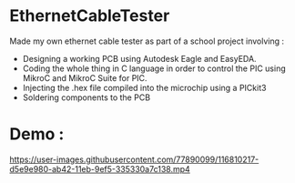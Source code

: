 # EthernetCableTester
Made my own ethernet cable tester as part of a school project involving :
- Designing a working PCB using Autodesk Eagle and EasyEDA.
- Coding the whole thing in C language in order to control the PIC using MikroC and MikroC Suite for PIC.
- Injecting the .hex file compiled into the microchip using a PICkit3
- Soldering components to the PCB

# Demo :

https://user-images.githubusercontent.com/77890099/116810217-d5e9e980-ab42-11eb-9ef5-335330a7c138.mp4

